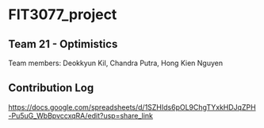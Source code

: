 # FIT3077_project

## Team 21 - Optimistics
Team members:
Deokkyun Kil, 
Chandra Putra, 
Hong Kien Nguyen

## Contribution Log
https://docs.google.com/spreadsheets/d/1SZHIds6pOL9ChgTYxkHDJqZPH-Pu5uG_WbBpvccxqRA/edit?usp=share_link
